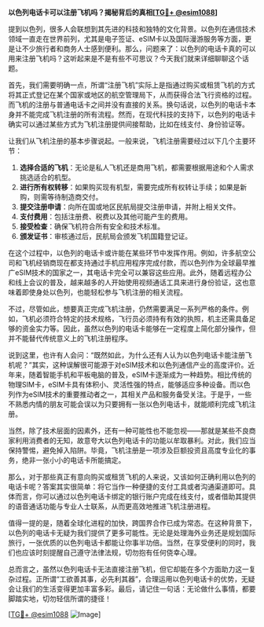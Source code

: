**以色列电话卡可以注册飞机吗？揭秘背后的真相[[TG💪+ @esim1088](https://t.me/s/esim1088)]**

提到以色列，很多人会联想到其先进的科技和独特的文化背景。以色列在通信技术领域一直走在世界前列，尤其是电子签证、eSIM卡以及国际漫游服务等方面，更是让不少旅行者和商务人士感到便利。那么，问题来了：以色列的电话卡真的可以用来注册飞机吗？这听起来是不是有些不可思议？今天我们就来详细聊聊这个话题。

首先，我们需要明确一点，所谓“注册飞机”实际上是指通过购买或租赁飞机的方式将其正式登记在某个国家或地区的航空管理局下，从而获得合法飞行资格的过程。而飞机的注册与普通电话卡之间并没有直接的关系。换句话说，以色列的电话卡本身并不能完成飞机注册的所有流程。然而，在现代科技的支持下，以色列的电话卡确实可以通过某些方式为飞机注册提供间接帮助，比如在线支付、身份验证等。

让我们从飞机注册的基本步骤说起。一般来说，飞机注册需要经过以下几个主要环节：

1. **选择合适的飞机**：无论是私人飞机还是商用飞机，都需要根据用途和个人需求挑选适合的机型。
2. **进行所有权转移**：如果购买现有机型，需要完成所有权转让手续；如果是新购，则需等待制造商交付。
3. **提交注册申请**：向所在国或地区民航局提交注册申请，并附上相关文件。
4. **支付费用**：包括注册费、税费以及其他可能产生的费用。
5. **接受检查**：确保飞机符合所有安全和技术标准。
6. **颁发证书**：审核通过后，民航局会颁发飞机国籍登记证。

在这个过程中，以色列的电话卡或许能在某些环节中发挥作用。例如，许多航空公司和飞机经销商现在都支持通过手机应用程序完成付款，而以色列作为全球最早推广eSIM技术的国家之一，其电话卡完全可以兼容这些应用。此外，随着远程办公和线上会议的普及，越来越多的人开始使用视频通话工具来进行身份验证，这也意味着即使身处以色列，也能轻松参与飞机注册的相关流程。

不过，尽管如此，想要真正完成飞机注册，仍然需要满足一系列严格的条件。例如，飞机必须符合特定的技术规格，飞行员必须持有有效的执照，机主还需具备足够的资金实力等。因此，虽然以色列的电话卡能够在一定程度上简化部分操作，但并不能替代传统意义上的飞机注册程序。

说到这里，也许有人会问：“既然如此，为什么还有人认为以色列电话卡能注册飞机呢？”其实，这种误解很可能源于对eSIM技术和以色列通信产业的高度评价。近年来，随着智能手机和平板电脑的普及，eSIM卡逐渐成为一种趋势。相比传统的物理SIM卡，eSIM卡具有体积小、灵活性强的特点，能够适应多种设备。而以色列作为eSIM技术的重要推动者之一，其相关产品和服务备受关注。于是乎，一些不熟悉内情的朋友可能会误以为只要拥有一张以色列电话卡，就能顺利完成飞机注册。

当然，除了技术层面的因素外，还有一种可能性也不能忽视——那就是某些不良商家利用消费者的无知，故意夸大以色列电话卡的功能以牟取暴利。对此，我们应当保持警惕，避免掉入陷阱。毕竟，飞机注册是一项涉及巨额投资且高度专业化的事务，绝非一张小小的电话卡所能搞定。

那么，对于那些真正有意向购买或租赁飞机的人来说，又该如何正确利用以色列的电话卡呢？答案其实很简单：将它当作一种便捷的支付工具或者沟通渠道即可。具体而言，你可以通过以色列电话卡绑定的银行账户完成在线支付，或者借助其提供的语音通话功能与专业人士联系，从而更高效地推进飞机注册进程。

值得一提的是，随着全球化进程的加快，跨国界合作已成为常态。在这种背景下，以色列的电话卡无疑为我们提供了更多可能性。无论是处理海外业务还是规划国际旅行，一张优质的以色列电话卡都能让你事半功倍。当然，在享受便利的同时，我们也应该时刻提醒自己遵守法律法规，切勿抱有任何侥幸心理。

总而言之，虽然以色列电话卡无法直接注册飞机，但它却能在多个方面助力这一复杂过程。正所谓“工欲善其事，必先利其器”，合理运用以色列电话卡的优势，无疑会让我们的生活变得更加丰富多彩。最后，请记住一句话：无论做什么事情，都要脚踏实地，切勿轻信所谓的捷径！

[[TG💪+ @esim1088](https://t.me/s/esim1088) ![Image](https://i.postimg.cc/4NQfJmqS/Snipaste-2025-05-13-00-14-12.png)]